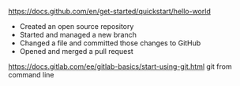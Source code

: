 https://docs.github.com/en/get-started/quickstart/hello-world


-   Created an open source repository
-   Started and managed a new branch
-   Changed a file and committed those changes to GitHub
-   Opened and merged a pull request


https://docs.gitlab.com/ee/gitlab-basics/start-using-git.html
git from command line

